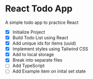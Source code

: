 # React Todo App

A simple todo app to practice React

- [x] Initialize Project
- [x] Build Todo List using React
- [x] Add unique ids for items (uuid)
- [x] Implement styles using Tailwind CSS
- [x] Add to local storage
- [x] Break into separate files
- [ ] Add TypeScript
- [ ] Add Example item on inital set state
